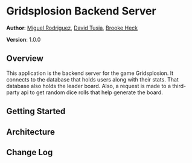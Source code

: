 # Gridsplosion Backend Server

**Author**: [Miguel Rodriguez](https://github.com/m11gz), [David Tusia](https://github.com/dftjr), [Brooke Heck](https://github.com/BrookeHeck)

**Version**: 1.0.0 

## Overview
This application is the backend server for the game Gridsplosion. It connects to the database that holds users along with their stats. That database also holds the leader board. Also, a request is made to a third-party api to get random dice rolls that help generate the board.

## Getting Started


## Architecture


## Change Log